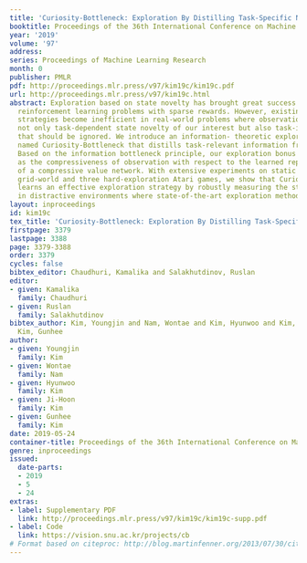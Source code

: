 ```yaml
---
title: 'Curiosity-Bottleneck: Exploration By Distilling Task-Specific Novelty'
booktitle: Proceedings of the 36th International Conference on Machine Learning
year: '2019'
volume: '97'
address: 
series: Proceedings of Machine Learning Research
month: 0
publisher: PMLR
pdf: http://proceedings.mlr.press/v97/kim19c/kim19c.pdf
url: http://proceedings.mlr.press/v97/kim19c.html
abstract: Exploration based on state novelty has brought great success in challenging
  reinforcement learning problems with sparse rewards. However, existing novelty-based
  strategies become inefficient in real-world problems where observation contains
  not only task-dependent state novelty of our interest but also task-irrelevant information
  that should be ignored. We introduce an information- theoretic exploration strategy
  named Curiosity-Bottleneck that distills task-relevant information from observation.
  Based on the information bottleneck principle, our exploration bonus is quantified
  as the compressiveness of observation with respect to the learned representation
  of a compressive value network. With extensive experiments on static image classification,
  grid-world and three hard-exploration Atari games, we show that Curiosity-Bottleneck
  learns an effective exploration strategy by robustly measuring the state novelty
  in distractive environments where state-of-the-art exploration methods often degenerate.
layout: inproceedings
id: kim19c
tex_title: 'Curiosity-Bottleneck: Exploration By Distilling Task-Specific Novelty'
firstpage: 3379
lastpage: 3388
page: 3379-3388
order: 3379
cycles: false
bibtex_editor: Chaudhuri, Kamalika and Salakhutdinov, Ruslan
editor:
- given: Kamalika
  family: Chaudhuri
- given: Ruslan
  family: Salakhutdinov
bibtex_author: Kim, Youngjin and Nam, Wontae and Kim, Hyunwoo and Kim, Ji-Hoon and
  Kim, Gunhee
author:
- given: Youngjin
  family: Kim
- given: Wontae
  family: Nam
- given: Hyunwoo
  family: Kim
- given: Ji-Hoon
  family: Kim
- given: Gunhee
  family: Kim
date: 2019-05-24
container-title: Proceedings of the 36th International Conference on Machine Learning
genre: inproceedings
issued:
  date-parts:
  - 2019
  - 5
  - 24
extras:
- label: Supplementary PDF
  link: http://proceedings.mlr.press/v97/kim19c/kim19c-supp.pdf
- label: Code
  link: https://vision.snu.ac.kr/projects/cb
# Format based on citeproc: http://blog.martinfenner.org/2013/07/30/citeproc-yaml-for-bibliographies/
---
```

